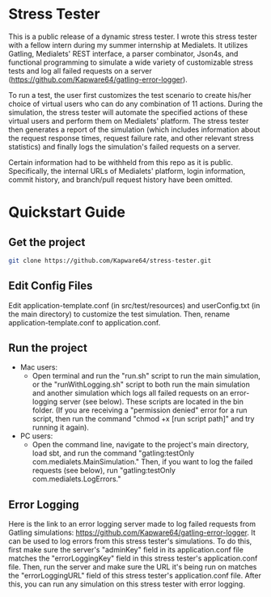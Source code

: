 Stress Tester
=========================

This is a public release of a dynamic stress tester. I wrote this stress tester with a fellow intern during my summer internship at Medialets. It utilizes Gatling, Medialets' REST interface, a parser combinator, Json4s, and functional programming to simulate a wide variety of customizable stress tests and log all failed requests on a server (https://github.com/Kapware64/gatling-error-logger).

To run a test, the user first customizes the test scenario to create his/her choice of virtual users who can do any combination of 11 actions. During the simulation, the stress tester will automate the specified actions of these virtual users and perform them on Medialets' platform. The stress tester then generates a report of the simulation (which includes information about the request response times, request failure rate, and other relevant stress statistics) and finally logs the simulation's failed requests on a server.

Certain information had to be withheld from this repo as it is public. Specifically, the internal URLs of Medialets' platform, login information, commit history, and branch/pull request history have been omitted.

Quickstart Guide
=========================

Get the project
---------------

```bash
git clone https://github.com/Kapware64/stress-tester.git
```

Edit Config Files
-----------------
Edit application-template.conf (in src/test/resources) and userConfig.txt (in the main directory) to customize the test simulation. Then, rename application-template.conf to application.conf.

Run the project
---------------
* Mac users: 
  * Open terminal and run the "run.sh" script to run the main simulation, or the "runWithLogging.sh" script to both run the main simulation and another simulation which logs all failed requests on an error-logging server (see below). These scripts are located in the bin folder. (If you are receiving a "permission denied" error for a run script, then run the command "chmod +x [run script path]" and try running it again).
* PC users:
  * Open the command line, navigate to the project's main directory, load sbt, and run the command "gatling:testOnly com.medialets.MainSimulation." Then, if you want to log the failed requests (see below), run "gatling:testOnly com.medialets.LogErrors."
  
Error Logging
-------------
Here is the link to an error logging server made to log failed requests from Gatling simulations: https://github.com/Kapware64/gatling-error-logger. It can be used to log errors from this stress tester's simulations. To do this, first make sure the server's "adminKey" field in its application.conf file matches the "errorLoggingKey" field in this stress tester's application.conf file. Then, run the server and make sure the URL it's being run on matches the "errorLoggingURL" field of this stress tester's application.conf file. After this, you can run any simulation on this stress tester with error logging.
